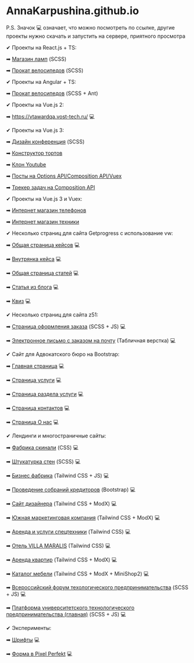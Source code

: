 
# AnnaKarpushina.github.io

P.S. Значок 💻 означает, что можно посмотреть по ссылке, другие проекты нужно скачать и запустить на сервере, приятного просмотра 



✔ Проекты на React.js + TS:

➡ [Магазин ламп](https://github.com/AnnaKarpushina/AnnaKarpushina.github.io/tree/master/lamp_store) (SCSS)

➡ [Прокат велосипедов](https://github.com/AnnaKarpushina/AnnaKarpushina.github.io/tree/master/bike_ride-react) (SCSS)


✔ Проекты на Angular + TS:

➡ [Прокат велосипедов](https://github.com/AnnaKarpushina/AnnaKarpushina.github.io/tree/master/bike_ride-angular) (SCSS + Ant)


✔ Проекты на Vue.js 2:

➡ https://vtawardqa.vost-tech.ru/ 💻


✔ Проекты на Vue.js 3:

➡ [Дизайн конференция](https://github.com/AnnaKarpushina/AnnaKarpushina.github.io/tree/master/Design%20conference_scss_vue) (SCSS)

➡ [Конструктор тортов](https://github.com/AnnaKarpushina/AnnaKarpushina.github.io/tree/master/Constructor_cakes)

➡ [Клон Youtube](https://github.com/AnnaKarpushina/AnnaKarpushina.github.io/tree/master/Clone_%D1%83outube)

➡ [Посты на Options API/Composition API/Vuex](https://github.com/AnnaKarpushina/AnnaKarpushina.github.io/tree/master/A_lot_of_posts) 

➡ [Трекер задач на Composition API](https://github.com/AnnaKarpushina/AnnaKarpushina.github.io/tree/master/OnTrack-composition) 


✔ Проекты на Vue.js 3 и Vuex:

➡ [Интернет магазин телефонов](https://github.com/AnnaKarpushina/AnnaKarpushina.github.io/tree/master/Online_store_vuex) 

➡ [Интернет магазин техники](https://github.com/AnnaKarpushina/AnnaKarpushina.github.io/tree/master/Online_store_vuex_technology) 


✔ Несколько страниц для сайта Getprogress с использование vw:

➡ [Общая страница кейсов](https://annakarpushina.github.io/Getprogress%20с%20vw/cases.html) 💻

➡ [Внутрянка кейса](https://annakarpushina.github.io/Getprogress%20с%20vw/all-weddings.html) 💻

➡ [Общая страница статей](https://annakarpushina.github.io/Getprogress%20с%20vw/blogs.html) 💻

➡ [Статья из блога](https://annakarpushina.github.io/Getprogress%20с%20vw/blog.html) 💻

➡ [Квиз](https://annakarpushina.github.io/Getprogress%20с%20vw/kviz.html) 💻


✔ Несколько страниц для сайта z51:

➡ [Страница оформления заказа](https://annakarpushina.github.io/z51/index.html) (SCSS + JS) 💻

➡ [Электронное письмо с заказом на почту](https://annakarpushina.github.io/z51/letter.html) (Табличная верстка) 💻


✔ Сайт для Адвокатского бюро на Bootstrap:

➡ [Главная страница](https://annakarpushina.github.io/Advokadsoe%20buro/index.html) 💻

➡ [Страница услуги](https://annakarpushina.github.io/Advokadsoe%20buro/1.html) 💻

➡ [Страница раздела услуги](https://annakarpushina.github.io/Advokadsoe%20buro/2.html) 💻

➡ [Страница контактов](https://annakarpushina.github.io/Advokadsoe%20buro/3.html) 💻

➡ [Страница О нас](https://annakarpushina.github.io/Advokadsoe%20buro/4.html) 💻


✔ Лендинги и многостраничные сайты: 

➡ [Фабрика скинали](https://annakarpushina.github.io/landing%20Page/) (CSS) 💻

➡ [Штукатурка стен](https://annakarpushina.github.io/ShtukaturkaSten/src/) (SCSS) 💻

➡ [Бизнес фабрика](https://annakarpushina.github.io/f2b/index.html) (Tailwind CSS + JS) 💻

➡ [Проведение собраний кредиторов](https://meets.tender.one/) (Bootstrap) 💻

➡ [Сайт дизайнера](https://ekkot.ru/) (Tailwind CSS + ModX) 💻

➡ [Южная маркетинговая компания](https://umk-web.com/) (Tailwind CSS + ModX) 💻

➡ [Аренда и услуги спецтехники](https://sptech86.ru/) (Tailwind CSS) 💻

➡ [Отель VILLA MARALIS](https://villamaralis.ru/) (Tailwind CSS) 💻

➡ [Аренда квартир](https://xn--80aag4afd1b.xn--p1ai/) (Tailwind CSS + ModX) 💻

➡ [Каталог мебели](https://mebelmask.ru/) (Tailwind CSS + ModX + MiniShop2) 💻

➡ [Всероссийский форум техологического предпринимательства](https://univerforum.ru/) (SCSS + JS) 💻

➡ [Платформа университетского технологического предпринимательства (главная)](https://univertechpred.ru/) (SCSS + JS) 💻






✔ Эксперименты:

➡ [Шрифты](https://annakarpushina.github.io/14lessondz/src/) 💻

➡ [Форма в Pixel Perfekt](https://annakarpushina.github.io/MyPixelPerfekt/src/) 💻
